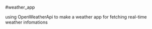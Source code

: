 #w e a t h e r _ a p p 

using OpenWeatherApi  to make a weather app for fetching real-time weather infomations
 
 
